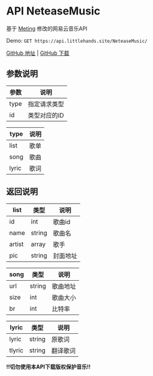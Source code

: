 # API NeteaseMusic
基于 [Meting](https://github.com/metowolf/Meting) 修改的网易云音乐API

Demo: `GET https://api.littlehands.site/NeteaseMusic/`

[GitHub 地址](https://github.com/moeshin/API-NeteaseMusic) | [GitHub 下载](https://codeload.github.com/moeshin/API-NeteaseMusic/zip/master)

<!--more-->

## 参数说明
参数|说明
-|-
type|指定请求类型
id|类型对应的ID

type|说明
-|-
list|歌单
song|歌曲
lyric|歌词

## 返回说明
list|类型|说明
-|-|-
id|int|歌曲id
name|string|歌曲名
artist|array|歌手
pic|string|封面地址

song|类型|说明
-|-|-
url|string|歌曲地址
size|int|歌曲大小
br|int|比特率

lyric|类型|说明
-|-|-
lyric|string|原歌词
tlyric|string|翻译歌词

**!!切勿使用本API下载版权保护音乐!!**
